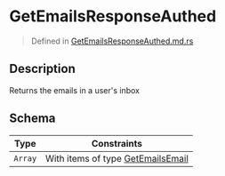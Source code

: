 # GetEmailsResponseAuthed
> Defined in [GetEmailsResponseAuthed.md.rs](../../../../interface/src/interface/routes/native/get_emails)

## Description
Returns the emails in a user's inbox

## Schema

| Type | Constraints |
| --- | --- |
| `Array` | With items of type [GetEmailsEmail](../../../routes/native/get_emails/GetEmailsEmail.md) |

